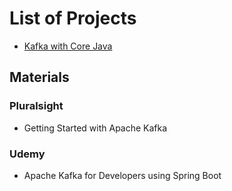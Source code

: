 # List of Projects
* [Kafka with Core Java](kafka-core-java)

## Materials
### Pluralsight
* Getting Started with Apache Kafka

### Udemy
* Apache Kafka for Developers using Spring Boot